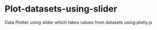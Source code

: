 # Plot-datasets-using-slider
Data Plotter using slider which takes values from datasets using plotly.js

